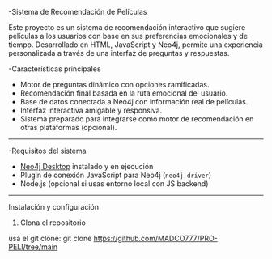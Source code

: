 -Sistema de Recomendación de Películas

Este proyecto es un sistema de recomendación interactivo que sugiere películas a los usuarios con base en sus preferencias emocionales y de tiempo. Desarrollado en HTML, JavaScript y Neo4j, permite una experiencia personalizada a través de una interfaz de preguntas y respuestas. 

-Características principales

  - Motor de preguntas dinámico con opciones ramificadas.
  - Recomendación final basada en la ruta emocional del usuario.
  - Base de datos conectada a Neo4j con información real de películas.
  - Interfaz interactiva amigable y responsiva.
  - Sistema preparado para integrarse como motor de recomendación en otras plataformas (opcional).

---

 -Requisitos del sistema

  - [Neo4j Desktop](https://neo4j.com/download/) instalado y en ejecución
  - Plugin de conexión JavaScript para Neo4j (`neo4j-driver`)
  - Node.js (opcional si usas entorno local con JS backend)

---

 Instalación y configuración

1) Clona el repositorio

usa el git clone:
git clone https://github.com/MADCO777/PRO-PELI/tree/main

